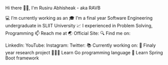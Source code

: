 Hi there 👋🏼, I'm Rusiru Abhisheak - aka RAVB

💻 I’m currently working as an
🎓 I’m a final year Software Engineering undergraduate in SLIIT University
📈 I experienced in Problem Solving, Programming 
📫 Reach me at 
🌏 Official Site: 
🔍 Find me on:

LinkedIn:
YouTube: 
Instagram: 
Twitter: 
📚 Currently working on:
📑 Finaly year research project
🧑🏻‍💻 Learn Go programming language
🍃 Learn Spring Boot framework
